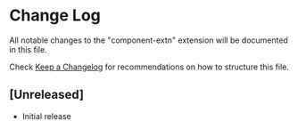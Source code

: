 # Change Log

All notable changes to the "component-extn" extension will be documented in this file.

Check [Keep a Changelog](http://keepachangelog.com/) for recommendations on how to structure this file.

## [Unreleased]

- Initial release